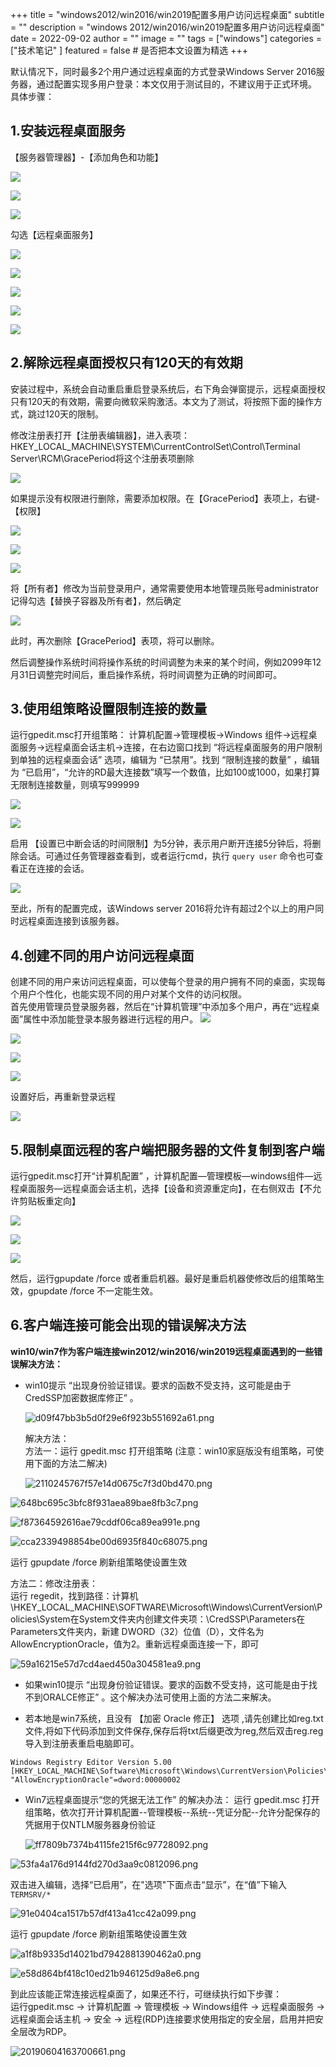+++
title = "windows2012/win2016/win2019配置多用户访问远程桌面"
subtitle = ""
description = "windows 2012/win2016/win2019配置多用户访问远程桌面"
date = 2022-09-02
author = ""
image = ""
tags =  ["windows"]
categories = ["技术笔记" ]
featured = false # 是否把本文设置为精选
+++

默认情况下，同时最多2个用户通过远程桌面的方式登录Windows Server 2016服务器，通过配置实现多用户登录：本文仅用于测试目的，不建议用于正式环境。  
具体步骤：  
## 1.安装远程桌面服务
【服务器管理器】-【添加角色和功能】

![](/img/yczm01.png)  

![](/img/yczm02.png)  

![](/img/yczm02-1.png)

勾选【远程桌面服务】

![](/img/yczm03.png)

![](/img/yczm04.png)

![](/img/yczm05.png)

![](/img/yczm06.png)

![](/img/yczm07.png)

## 2.解除远程桌面授权只有120天的有效期
安装过程中，系统会自动重启重启登录系统后，右下角会弹窗提示，远程桌面授权只有120天的有效期，需要向微软采购激活。本文为了测试，将按照下面的操作方式，跳过120天的限制。

修改注册表打开【注册表编辑器】，进入表项：HKEY\_LOCAL\_MACHINE\\SYSTEM\\CurrentControlSet\\Control\\Terminal Server\\RCM\\GracePeriod将这个注册表项删除  

![](/img/20220914a.jpg)

如果提示没有权限进行删除，需要添加权限。在【GracePeriod】表项上，右键-【权限】

![](/img/20220914c.png)

![](/img/20220914b.jpg)

![](/img/yczm08.png)

将【所有者】修改为当前登录用户，通常需要使用本地管理员账号administrator记得勾选【替换子容器及所有者】，然后确定

![](/img/yczm09.png)

此时，再次删除【GracePeriod】表项，将可以删除。

然后调整操作系统时间将操作系统的时间调整为未来的某个时间，例如2099年12月31日调整完时间后，重启操作系统，将时间调整为正确的时间即可。

## 3.使用组策略设置限制连接的数量
运行gpedit.msc打开组策略：
计算机配置->管理模板->Windows 组件->远程桌面服务->远程桌面会话主机->连接，在右边窗口找到 “将远程桌面服务的用户限制到单独的远程桌面会话” 选项，编辑为 “已禁用”。找到 “限制连接的数量” ，编辑为 “已启用”，“允许的RD最大连接数”填写一个数值，比如100或1000，如果打算无限制连接数量，则填写999999  

![](/img/yczm10.png)

![](/img/yczm11.png)

启用 【设置已中断会话的时间限制】为5分钟，表示用户断开连接5分钟后，将删除会话。可通过任务管理器查看到，或者运行cmd，执行 `query user` 命令也可查看正在连接的会话。

![](/img/yczm12.png)

至此，所有的配置完成，该Windows server 2016将允许有超过2个以上的用户同时远程桌面连接到该服务器。

## 4.创建不同的用户访问远程桌面
创建不同的用户来访问远程桌面，可以使每个登录的用户拥有不同的桌面，实现每个用户个性化，也能实现不同的用户对某个文件的访问权限。  
首先使用管理员登录服务器，然后在“计算机管理”中添加多个用户，再在“远程桌面”属性中添加能登录本服务器进行远程的用户。
![](/img/yc20220915a.jpg)

![](/img/yc20220915b.jpg)

![](/img/yc20220915c.jpg)

![](/img/yc20220915d.jpg)

设置好后，再重新登录远程

![](/img/yc20220915e.jpg)

## 5.限制桌面远程的客户端把服务器的文件复制到客户端
运行gpedit.msc打开“计算机配置” ，计算机配置—管理模板—windows组件—远程桌面服务—远程桌面会话主机，选择【设备和资源重定向】，在右侧双击【不允许剪贴板重定向】  

![](/img/yc20220915f.jpg)

![](/img/yc20220915g.jpg)

![](/img/yc20220915h.jpg)

然后，运行gpupdate /force 或者重启机器。最好是重启机器使修改后的组策略生效，gpupdate /force 不一定能生效。


## 6.客户端连接可能会出现的错误解决方法
**win10/win7作为客户端连接win2012/win2016/win2019远程桌面遇到的一些错误解决方法：**

- win10提示 “出现身份验证错误。要求的函数不受支持，这可能是由于CredSSP加密数据库修正” 。

    ![d09f47bb3b5d0f29e6f923b551692a61.png](/img/d09f47bb3b5d0f29e6f923b551692a61.png)

    解决方法：  
    方法一：运行 gpedit.msc 打开组策略 (注意：win10家庭版没有组策略，可使用下面的方法二解决)

    ![2110245767f57e14d0675c7f3d0bd470.png](/img/2110245767f57e14d0675c7f3d0bd470.png)

![648bc695c3bfc8f931aea89bae8fb3c7.png](/img/648bc695c3bfc8f931aea89bae8fb3c7.png)

![f87364592616ae79cddf06ca89ea991e.png](/img/f87364592616ae79cddf06ca89ea991e.png)

![cca2339498854be00d6935f840c68075.png](/img/cca2339498854be00d6935f840c68075.png)

运行 gpupdate /force 刷新组策略使设置生效

方法二：修改注册表：  
运行 regedit，找到路径：计算机\\HKEY\_LOCAL\_MACHINE\\SOFTWARE\\Microsoft\\Windows\\CurrentVersion\\Policies\\System在System文件夹内创建文件夹项：\\CredSSP\\Parameters在Parameters文件夹内，新建 DWORD（32）位值（D），文件名为AllowEncryptionOracle，值为2。重新远程桌面连接一下，即可

![59a16215e57d7cd4aed450a304581ea9.png](/img/59a16215e57d7cd4aed450a304581ea9.png)

- 如果win10提示 “出现身份验证错误。要求的函数不受支持，这可能是由于找不到ORALCE修正” 。这个解决办法可使用上面的方法二来解决。
    
- 若本地是win7系统，且没有 【加密 Oracle 修正】 选项 ,请先创建比如reg.txt文件,将如下代码添加到文件保存,保存后将txt后缀更改为reg,然后双击reg.reg导入到注册表重启电脑即可。
    
```
Windows Registry Editor Version 5.00
[HKEY_LOCAL_MACHINE\Software\Microsoft\Windows\CurrentVersion\Policies\System\CredSSP\Parameters]
"AllowEncryptionOracle"=dword:00000002
```

- Win7远程桌面提示“您的凭据无法工作” 的解决办法：
    运行 gpedit.msc 打开组策略，依次打开计算机配置--管理模板--系统--凭证分配--允许分配保存的凭据用于仅NTLM服务器身份验证

    ![ff7809b7374b4115fe215f6c97728092.png](/img/ff7809b7374b4115fe215f6c97728092.png)

![53fa4a176d9144fd270d3aa9c0812096.png](/img/53fa4a176d9144fd270d3aa9c0812096.png)

双击进入编辑，选择“已启用”，在"选项"下面点击“显示”，在“值”下输入`TERMSRV/*`

![91e0404ca1517b57df413a41cc42a099.png](/img/91e0404ca1517b57df413a41cc42a099.png)

运行 gpupdate /force 刷新组策略使设置生效

![a1f8b9335d14021bd7942881390462a0.png](/img/a1f8b9335d14021bd7942881390462a0.png)

![e58d864bf418c10ed21b946125d9a8e6.png](/img/e58d864bf418c10ed21b946125d9a8e6.png)

到此应该能正常连接远程桌面了，如果还不行，可继续执行如下步骤：  
运行gpedit.msc -> 计算机配置 -> 管理模板 -> Windows组件 -> 远程桌面服务 -> 远程桌面会话主机 -> 安全 -> 远程(RDP)连接要求使用指定的安全层，启用并把安全层改为RDP。

![20190604163700661.png](/img/20190604163700661.png)

